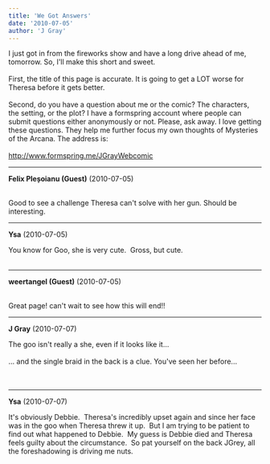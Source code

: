 ```yaml
---
title: 'We Got Answers'
date: '2010-07-05'
author: 'J Gray'
---
```


I just got in from the fireworks show and have a long drive ahead of me, tomorrow. So, I'll make this short and sweet. <br><br>First, the title of this page is accurate. It is going to get a LOT worse for Theresa before it gets better.<br><br>Second, do you have a question about me or the comic? The characters, the setting, or the plot? I have a formspring account where people can submit questions either anonymously or not. Please, ask away. I love getting these questions. They help me further focus my own thoughts of Mysteries of the Arcana. The address is:<br><br><a name="" target="_blank" classname="" class="" href="http://www.formspring.me/JGrayWebcomic">http://www.formspring.me/JGrayWebcomic</a><br>

---
**Felix Pleșoianu (Guest)** (2010-07-05)

<br> Good to see a challenge Theresa can't solve with her gun. Should be interesting.

---
**Ysa** (2010-07-05)

You know for Goo, she is very cute.&nbsp; Gross, but cute.<br><br>

---
**weertangel (Guest)** (2010-07-05)

<br> Great page! can't wait to see how this will end!!

---
**J Gray** (2010-07-07)

The goo isn't really a she, even if it looks like it...<br><br>... and the single braid in the back is a clue. You've seen her before...<br><br><br>

---
**Ysa** (2010-07-07)

It's obviously Debbie.&nbsp; Theresa's incredibly upset again and since her face was in the goo when Theresa threw it up.&nbsp; But I am trying to be patient to find out what happened to Debbie.&nbsp; My guess is Debbie died and Theresa feels guilty about the circumstance.&nbsp; So pat yourself on the back JGrey, all the foreshadowing is driving me nuts.<br><br>

